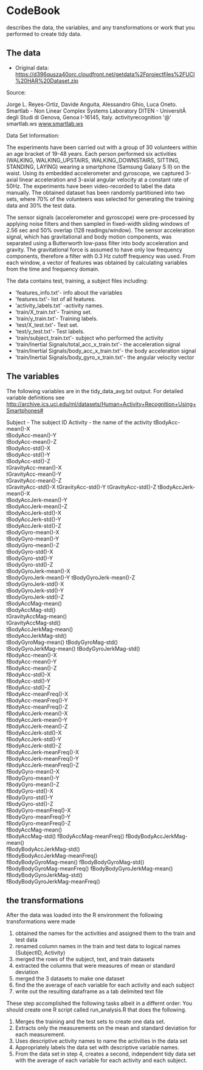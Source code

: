 # CodeBook
describes the data, the variables, and any transformations or work that you performed to create tidy data.

## The data

* Original data: https://d396qusza40orc.cloudfront.net/getdata%2Fprojectfiles%2FUCI%20HAR%20Dataset.zip

Source:

Jorge L. Reyes-Ortiz, Davide Anguita, Alessandro Ghio, Luca Oneto. 
Smartlab - Non Linear Complex Systems Laboratory 
DITEN - UniversitÃ  degli Studi di Genova, Genoa I-16145, Italy. 
activityrecognition '@' smartlab.ws 
www.smartlab.ws 



Data Set Information:

The experiments have been carried out with a group of 30 volunteers within an age bracket of 19-48 years. Each person performed six activities (WALKING, WALKING_UPSTAIRS, WALKING_DOWNSTAIRS, SITTING, STANDING, LAYING) wearing a smartphone (Samsung Galaxy S II) on the waist. Using its embedded accelerometer and gyroscope, we captured 3-axial linear acceleration and 3-axial angular velocity at a constant rate of 50Hz. The experiments have been video-recorded to label the data manually. The obtained dataset has been randomly partitioned into two sets, where 70% of the volunteers was selected for generating the training data and 30% the test data. 

The sensor signals (accelerometer and gyroscope) were pre-processed by applying noise filters and then sampled in fixed-width sliding windows of 2.56 sec and 50% overlap (128 readings/window). The sensor acceleration signal, which has gravitational and body motion components, was separated using a Butterworth low-pass filter into body acceleration and gravity. The gravitational force is assumed to have only low frequency components, therefore a filter with 0.3 Hz cutoff frequency was used. From each window, a vector of features was obtained by calculating variables from the time and frequency domain.

The data contains test, training, a subject files including:
* 'features_info.txt'- info about the variables
* 'features.txt'- list of all features.
* 'activity_labels.txt' -activity names.
* 'train/X_train.txt'- Training set.
* 'train/y_train.txt'- Training labels.
* 'test/X_test.txt'- Test set.
* 'test/y_test.txt'- Test labels.
* 'train/subject_train.txt'- subject who performed the activity 
* 'train/Inertial Signals/total_acc_x_train.txt'- the acceleration signal 
* 'train/Inertial Signals/body_acc_x_train.txt'- the body acceleration signal
* 'train/Inertial Signals/body_gyro_x_train.txt'- the angular velocity vector

## The variables
The following variables are in the tidy_data_avg.txt output. For detailed variable definitions see http://archive.ics.uci.edu/ml/datasets/Human+Activity+Recognition+Using+Smartphones#
 
Subject - The subject ID
Activity - the name of the activity
tBodyAcc-mean()-X	
tBodyAcc-mean()-Y	
tBodyAcc-mean()-Z	
tBodyAcc-std()-X	
tBodyAcc-std()-Y	
tBodyAcc-std()-Z	
tGravityAcc-mean()-X	
tGravityAcc-mean()-Y	
tGravityAcc-mean()-Z	
tGravityAcc-std()-X	
tGravityAcc-std()-Y
tGravityAcc-std()-Z	
tBodyAccJerk-mean()-X	
tBodyAccJerk-mean()-Y	
tBodyAccJerk-mean()-Z	
tBodyAccJerk-std()-X	
tBodyAccJerk-std()-Y	
tBodyAccJerk-std()-Z	
tBodyGyro-mean()-X	
tBodyGyro-mean()-Y	
tBodyGyro-mean()-Z	
tBodyGyro-std()-X	
tBodyGyro-std()-Y	
tBodyGyro-std()-Z	
tBodyGyroJerk-mean()-X	
tBodyGyroJerk-mean()-Y
tBodyGyroJerk-mean()-Z	
tBodyGyroJerk-std()-X	
tBodyGyroJerk-std()-Y	
tBodyGyroJerk-std()-Z	
tBodyAccMag-mean()	
tBodyAccMag-std()	
tGravityAccMag-mean()	
tGravityAccMag-std()	
tBodyAccJerkMag-mean()	
tBodyAccJerkMag-std()	
tBodyGyroMag-mean()	
tBodyGyroMag-std()	
tBodyGyroJerkMag-mean()	
tBodyGyroJerkMag-std()	
fBodyAcc-mean()-X	
fBodyAcc-mean()-Y	
fBodyAcc-mean()-Z	
fBodyAcc-std()-X	
fBodyAcc-std()-Y	
fBodyAcc-std()-Z	
fBodyAcc-meanFreq()-X	
fBodyAcc-meanFreq()-Y	
fBodyAcc-meanFreq()-Z	
fBodyAccJerk-mean()-X	
fBodyAccJerk-mean()-Y	
fBodyAccJerk-mean()-Z	
fBodyAccJerk-std()-X	
fBodyAccJerk-std()-Y	
fBodyAccJerk-std()-Z	
fBodyAccJerk-meanFreq()-X	
fBodyAccJerk-meanFreq()-Y	
fBodyAccJerk-meanFreq()-Z	
fBodyGyro-mean()-X	
fBodyGyro-mean()-Y	
fBodyGyro-mean()-Z	
fBodyGyro-std()-X	
fBodyGyro-std()-Y	
fBodyGyro-std()-Z	
fBodyGyro-meanFreq()-X	
fBodyGyro-meanFreq()-Y	
fBodyGyro-meanFreq()-Z	
fBodyAccMag-mean()	
fBodyAccMag-std()
fBodyAccMag-meanFreq()
fBodyBodyAccJerkMag-mean()	
fBodyBodyAccJerkMag-std()	
fBodyBodyAccJerkMag-meanFreq()	
fBodyBodyGyroMag-mean()	
fBodyBodyGyroMag-std()	
fBodyBodyGyroMag-meanFreq()	
fBodyBodyGyroJerkMag-mean()	
fBodyBodyGyroJerkMag-std()	
fBodyBodyGyroJerkMag-meanFreq()

## the transformations

After the data was loaded into the R environment the following transformations were made

1. obtained the names for the activities and assigned them to the train and test data 
2. renamed column names in the train and test data to logical names (SubjectID, Activity)
3. merged the rows of the subject, text, and train datasets
4. extracted the columns that were measures of mean or standard deviation
5. merged the 3 datasets to make one dataset
6. find the the average of each variable for each activity and each subject
7. write out the resulting dataframe as a tab delimited text file

These step accomplished the following tasks albeit in a differnt order:
You should create one R script called run_analysis.R that does the following. 
1. Merges the training and the test sets to create one data set.
2. Extracts only the measurements on the mean and standard deviation for each measurement. 
3. Uses descriptive activity names to name the activities in the data set
4. Appropriately labels the data set with descriptive variable names. 
5. From the data set in step 4, creates a second, independent tidy data set with the average of each variable for each activity and each subject.